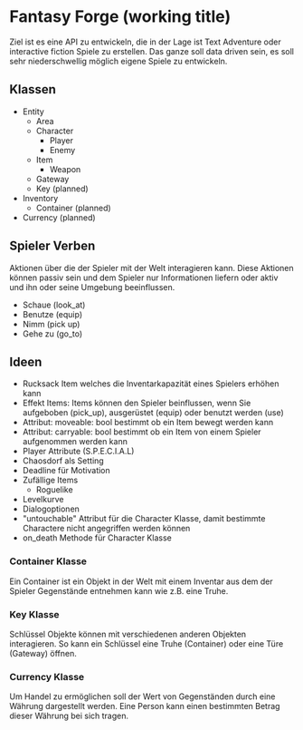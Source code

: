# Fantasy Forge (working title)

Ziel ist es eine API zu entwickeln, die in der Lage ist Text Adventure oder interactive fiction Spiele zu erstellen. Das ganze soll data driven sein, es soll sehr niederschwellig möglich eigene Spiele zu entwickeln.

## Klassen

- Entity
  - Area
  - Character
    - Player
    - Enemy
  - Item
    - Weapon
  - Gateway
  - Key (planned)
- Inventory
  - Container (planned)
- Currency (planned)

## Spieler Verben

Aktionen über die der Spieler mit der Welt interagieren kann. Diese Aktionen können passiv sein und dem Spieler nur Informationen liefern oder aktiv und ihn oder seine Umgebung beeinflussen.

- Schaue (look_at)
- Benutze (equip)
- Nimm (pick up)
- Gehe zu (go_to)

## Ideen

- Rucksack Item welches die Inventarkapazität eines Spielers erhöhen kann
- Effekt Items: Items können den Spieler beinflussen, wenn Sie aufgeboben (pick_up), ausgerüstet (equip) oder benutzt werden (use)
- Attribut: moveable: bool bestimmt ob ein Item bewegt werden kann
- Attribut: carryable: bool bestimmt ob ein Item von einem Spieler aufgenommen werden kann
- Player Attribute (S.P.E.C.I.A.L)
- Chaosdorf als Setting
- Deadline für Motivation
- Zufällige Items
  - Roguelike
- Levelkurve
- Dialogoptionen
- "untouchable" Attribut für die Character Klasse, damit bestimmte Charactere nicht angegriffen werden können
- on_death Methode für Character Klasse

### Container Klasse

Ein Container ist ein Objekt in der Welt mit einem Inventar aus dem der Spieler Gegenstände entnehmen kann wie z.B. eine Truhe.

### Key Klasse

Schlüssel Objekte können mit verschiedenen anderen Objekten interagieren. So kann ein Schlüssel eine Truhe (Container) oder eine Türe (Gateway) öffnen.

### Currency Klasse

Um Handel zu ermöglichen soll der Wert von Gegenständen durch eine Währung dargestellt werden. Eine Person kann einen bestimmten Betrag dieser Währung bei sich tragen.
